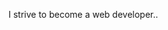 I strive to become a web developer.. 

<!--
    Text verändern, wenn weißer Punkt oben: 
    noch nicht gespeichert.Speichern lokal: 
    STRG + s
    Dann ins Terminal wechseln..

>